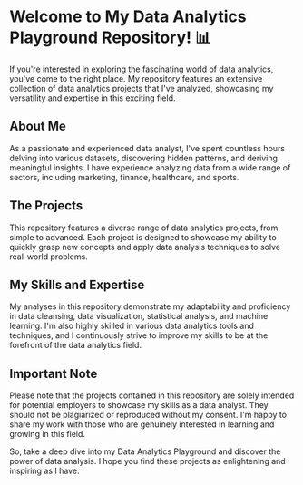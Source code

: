 
# Welcome to My Data Analytics Playground Repository! 📊
If you're interested in exploring the fascinating world of data analytics, you've come to the right place. My repository features an extensive collection of data analytics projects that I've analyzed, showcasing my versatility and expertise in this exciting field.

## About Me
As a passionate and experienced data analyst, I've spent countless hours delving into various datasets, discovering hidden patterns, and deriving meaningful insights. I have experience analyzing data from a wide range of sectors, including marketing, finance, healthcare, and sports.

## The Projects
This repository features a diverse range of data analytics projects, from simple to advanced. Each project is designed to showcase my ability to quickly grasp new concepts and apply data analysis techniques to solve real-world problems.

## My Skills and Expertise
My analyses in this repository demonstrate my adaptability and proficiency in data cleansing, data visualization, statistical analysis, and machine learning. I'm also highly skilled in various data analytics tools and techniques, and I continuously strive to improve my skills to be at the forefront of the data analytics field.

## Important Note
Please note that the projects contained in this repository are solely intended for potential employers to showcase my skills as a data analyst. They should not be plagiarized or reproduced without my consent. I'm happy to share my work with those who are genuinely interested in learning and growing in this field.

So, take a deep dive into my Data Analytics Playground and discover the power of data analysis. I hope you find these projects as enlightening and inspiring as I have.
